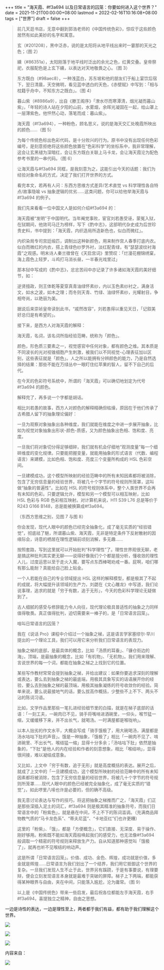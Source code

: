 +++
title = "海天霞、#f3a694 以及日常语言的囚笼：你要如何进入这个世界？"
date = 2021-11-21T00:00:00+08:00
lastmod = 2022-02-16T10:16:08+08:00
tags = ["世界"]
draft = false
+++

> 前几天逛书店，无意中翻到郭浩老师的《中国传统色彩》，惊叹于这些颜色居然有如此美妙的名字和寓意。
>
> 玄（#201208），黑中泛赤，说的是太阳将从地平线出来时一霎那的天光之色；（图 2）
>
> 纁（#86351a），太阳刚落于地平线时泛出的余光之色，红黄交叠。皇帝祭祀，衣服配色是上玄下纁，以表达对天地敬畏之心。（图 3）
>
> 东方既白（#98aec8），一种浅蓝白，苏东坡和他的朋友们于船上宴饮后宿下，翌日清晨，天空微明，看见蓝中透白的天色，《赤壁赋》中写到：「相与枕籍乎舟中，不知东方之既白」。（图 4）
>
> 暮山紫（#8986a9），出自《滕王阁序》「潦水尽而寒潭清，烟光凝而暮山紫」，「年轻的诗人站在夕阳的山前，水雾烟，余晖光凝固在一起，给山罩上一层薄紫色，他怦然心动，落笔而成：暮山紫」。
>
> 海天霞（#f3a694），一种粉色，顾名思义，说的是海天交汇处晚霞所映出的颜色……（图 5）
>
> 为每个传统色标出色彩代码，是十分败兴的行为。原书中没有出现任何色彩编号，是刻意拒绝将这些颜色放置在“色彩科学”的坐标系中，我非常理解，这会让玄黑褪为深暗红，会让东方既白关联上马卡龙，会让海天霞沦为配色参考书里的一串代码。（图 6）
>
> 让海天霞与#f3a694 同框，是我刻意为之，这能引出今天的话题：我们为经验对象命名的方式，决定了我们打开世界的方式。
>
> 看完本文，若再有人问：东西方思维方式差异/艺术直觉 vs 科学理性各自特点/故事隐喻 vs 抽象逻辑的优劣……这类问题，你可以给他举海天霞与#f3a694 的例子。
>
> 我们先来看看一位中国文人是如何介绍#f3a694 的：
>
> 海天霞被“发明”于中国明代。当年阉党事败，宦官刘若愚受诬，蒙冤入狱，在狱期间，他效司马迁为榜样，写下《酌中志》，这部明代杂史成为后世珍贵史料，书中提到：「海天霞，内织造局所造新色也，似白而微红」。
>
> 内织染局专司宫廷缎匹，调制出这种新颜色，用来制作宫人春季打底内衣。似白而微红的内衣，搭上青绿色纱罗外衬，淡红配青绿，有“瑟瑟波纹衬海霞”之观感。明末诗人秦兰徵曾在《天启宫词》里赞叹：「烂漫花棚锦绣窠，海上霞色上轻罗，斗鸡打马消长昼，一半春光戏里过」
>
> 那本狱中写成的《酌中志》，忿忿苦闷中亦记录了许多诸如海天霞的美好细节，如：
>
> 逆贤擅政，则王体乾等夏穿真青油绿怀素纱，内以玉色素纱衬之，满身活文，如水之波，如木之理；而冬则天青、竹绿、油绿怀素纱，光耀射目，争相夸尚，以艳丽为美。
>
> 据说后来崇祯皇帝读到此书，“戚然改容”，刘若愚得以重见天日，「记叙美好总归是有希望的」。
>
> 接下来，是西方人对海天霞的解释：
>
> 海天霞，名词，该名词所指经验范畴，统称为「颜色」。
>
> 颜色，形色质三要素之一，视觉感官中任何对象，都有颜色之维。其本质是不同波长的光对视锥细胞产生刺激，被我们以不同视觉-心理表征加以区别，这些表征就是「颜色」。人之所以能拥有分辨颜色的能力，乃是自然选择的结果：那些不能在万绿丛中一眼盯住红苹果的智人，留不下自己的后代。
>
> 在今天的色彩符号系统中，所谓的「海天霞」可以确切地划定为代号#f3a694 的颜色。
>
> 解释完了，再多说一个字都是胡话。
>
> 相比刘若愚的故事，西方人对颜色的解释精确但枯燥，原因在于他们传承了古希腊人留下的抽象理论偏好：
>
> 一旦为观察对象抽象出各种维度，我们就能在维度之中进一步展开抽象，比如为视觉对象抽象出形状-颜色-质感，又为颜色抽象出色相、饱和度、亮度。
>
> 一旦我们将对象切分得足够细碎，我们就有机会仔细地“观测度量”每一个细碎维度的变化规律。只要能把握变量，就能用抽象的形式语言（代数、编程语言）来建模，比如色相、饱和度、亮度三个变量所构成的 HSL 色彩空间。
>
> 一旦建模成功，这个模型所映射的经验范畴中的所有未知因素都将被消除，包含了无穷信息量的经验世界，将被几十个字节的符号规则所笼罩，这叫做“抽象的普遍性”。比如在 HSL 的符号规则体系中，整个人类世界不会再有未知的色彩。只要逻辑允许，模型和另一个模型可以相互映射，比如 HSL 色彩与 RGB 色彩相互映射。对计算机来说，H11 S39 L76 总是等价于 R243 G166 B148，总是能被换算成#f3a694。
>
> （东西方思维之别，见图 7 与图 8）
>
> 你会发现，现代人眼中的颜色已经完全抽象化，成了毫无实质的“经验错觉”，彻底祛了魅，所谓暮山紫、海天霞，无非是特定条件下反射散射的因缘际会，诗意的栖居在理性逻辑前顷刻消解，多无趣……
>
> 按照套路，写到这里就可以开始批判“科学理性”了。理性世界观很无聊，老是搞这种批判其实更无聊——说得好像我们个个都是擅分析，懂收敛的理性人儿，过度运思以至于走火入魔，要写点东西棒喝劝戒一番。屁啊，咱们哪有那么能耐？真能给自己脸上贴金。
>
> 一个人若能在自己的专业领域提出 HSL 这样的解释模型，都是极其了不起的成就，将大幅提升该领域的生产力，刘勰在《文心雕龙》中写道，我们论说事理，追求的就是「穷于有数，追于无形」，今天的色彩科学理论无疑做到了。
>
> 古人细腻的感受与修辞能力令人向往，现代理论极具普适性的抽象之力同样值得敬畏。真正值得批判，迫切需要来一棒子的，是「日常语言囚笼」。
>
> 啥叫日常语言的囚笼？
>
> 我在《说话 Pro》课程中介绍过一个抽象之梯，这是语言学家塞缪尔·早川提出的一个理论工具，我们可以用它来分析我们日常语言的表现力。
>
> 抽象之梯的底部，是最具体的概念，比如「汤质的耳垂」、「镰仓街边的海」，顶端，是最抽象的概念，比如「有机物」、「无机物」。我们用来理解、言说世界的每一个词，都能在抽象之梯之上找到它的位置。
>
> 某些写作教材常常会提到抽象之梯，并给出建议：如果你要追求深刻的理解或表达，要么去到抽象之梯的最底端，用极其具象写实的话语展开你的经验，要么去到抽象之梯的最顶端，用极其抽象凝练的符号收敛你的经验。简单来说，要么说最接地气的话，要么拔高作概括，少整些不上不下、两头不沾的陈词习语。
>
> 比如，文学作品里那些一笔扎进经验细节里的白描，就是在梯子底部的话语：「一刻工夫，一碗肉已不见，骑手将嘴啃进酒碗里，一仰头，喉节猛一缩，又缓缓移下来，并不出长气，就喝汤。一时满屋都是喉咙响」。
>
> 以本人拙劣的作文水平，大概会写成「骑手饿极了，用大碗喝汤，满屋都是汤水咕咕下肚的声音」。饿是一种抽象，「饿极了」相比「一碗肉不见了、啃进碗里、不出长气、喉结猛一缩」显得十分多余；「汤咕咕下肚」依然是抽象的，“下肚”是他人的内在经验和作者的刻意想象，相比「喉结响」，显得很间接，难以凝结成意象。
>
> 又比如，上文中「穷于有数，追于无形」就是高度概括的表达。展开之后，就成了上文中的「一旦建模成功，这个模型所映射的经验范畴中的所有未知因素都将被消除，包含了无穷信息量的经验世界，将被几十个字节的符号规则所笼罩……现代人眼中的颜色已经被完全抽象化，成了毫无实质的“错觉”」，如此啰里八嗦也许是必要的，但的确不高级。
>
> 我无意讨论表达与写作的技巧，将这把抽象之梯推而广之，「海天霞」们正是那些深插入泥土的词汇，#f3a694 则是极其精准的抽象符号，而我们日常语言中的「粉紫色」，就是悬在中间，不上不下的陈词滥调。（充满商品拜物教气质的“马卡龙色系”、“蒂夫尼蓝”、“卡地亚红”们也许更糟）
>
> 这里的「粉紫」、「饿」，都是「方便概念」，它们直接、无深度、易于操作、刚好够用。粉紫既不能如海天霞般唤起我们的感受力，也无法像#f3a694 般调取一个精密的符号规则来释放生产力。自从知道那种感觉叫「饿极了」，就再也听不见喉结的响动声。
>
> 这是所谓「日常语言囚笼」。价值、成功、金色、辉煌，成功就是价值，多金就是辉煌……日常语言为我们划出了一个结界，我们用它抵御这个世界的复杂。一旦我们发现人生不止于此，世界另有蹊跷，于是有事要说，有理要辩，便会立刻发现语言本身就是最难于突破的屏障。梯子上下两端，都能获得某种眼界与自由，夹在中间，只能落入尴尬，沦为庸常。（图 9）
>
> 以上是《中国传统色》带来一些启发，最后祝各位都能左手海天霞，右手#f3a694，喜提独立之精神，自由之思想。

一边是诗性的表达，一边是理性至上，两者都于我们有益，都有助于我们理解这个世界。

![](https://images.yidajiabei.xyz/traditional-chinese-colors-0.jpg "")

![](https://images.yidajiabei.xyz/traditional-chinese-colors-1.jpg "")

![](https://images.yidajiabei.xyz/traditional-chinese-colors-2.jpg "")

内容来自：

![](https://images.yidajiabei.xyz/tangzhi.jpg "")